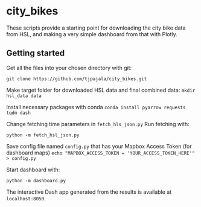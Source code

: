 # city_bikes

These scripts provide a starting point for downloading the city bike data from HSL, and making a very simple 
dashboard from that with Plotly.



## Getting started

Get all the files into your chosen directory with git:

`git clone https://github.com/tjpajala/city_bikes.git`

Make target folder for downloaded HSL data and final combined data:
`mkdir hsl_data data`

Install necessary packages with conda
`conda install pyarrow requests tqdm dash`

Change fetching time parameters in `fetch_hls_json.py`
Run fetching with:

`python -m fetch_hsl_json.py`

Save config file named `config.py` that has your Mapbox Access Token (for dashboard maps)
`echo "MAPBOX_ACCESS_TOKEN = 'YOUR_ACCESS_TOKEN_HERE'" > config.py`

Start dashboard with:

`python -m dashboard.py`

The interactive Dash app generated from the results is available at `localhost:8050`.
